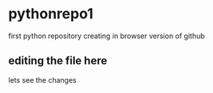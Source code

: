# pythonrepo1
first python repository creating in browser version of github
## editing the file here
lets see the changes
